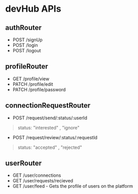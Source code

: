 # devHub APIs
 
## authRouter
- POST /signUp
- POST /login
- POST /logout

## profileRouter
- GET /profile/view
- PATCH /profile/edit
- PATCH /profile/password

## connectionRequestRouter
- POST /request/send/:status/:userId
> status: "interested" , "ignore"
- POST /request/review/:status/:requestId
> status: "accepted" , "rejected"
## userRouter
- GET /user/connections
- GET /user/requests/recieved
- GET /user/feed - Gets the profile of users on the platform 
